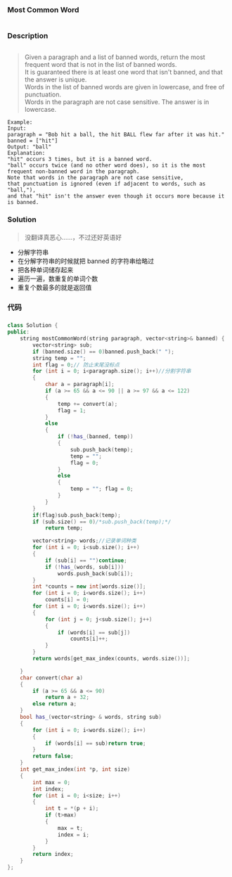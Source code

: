 ### Most Common Word<h1>
### Description<h2>
> Given a paragraph and a list of banned words, return the most frequent word that is not in the list of banned words.  
> It is guaranteed there is at least one word that isn't banned, and that the answer is unique.  
> Words in the list of banned words are given in lowercase, and free of punctuation.  
> Words in the paragraph are not case sensitive.  The answer is in lowercase.  
```
Example:
Input: 
paragraph = "Bob hit a ball, the hit BALL flew far after it was hit."
banned = ["hit"]
Output: "ball"
Explanation: 
"hit" occurs 3 times, but it is a banned word.
"ball" occurs twice (and no other word does), so it is the most frequent non-banned word in the paragraph. 
Note that words in the paragraph are not case sensitive,
that punctuation is ignored (even if adjacent to words, such as "ball,"), 
and that "hit" isn't the answer even though it occurs more because it is banned.
```
### Solution<h4>
> 没翻译真恶心……，不过还好英语好
- 分解字符串
- 在分解字符串的时候就把 banned 的字符串给略过
- 把各种单词储存起来
- 遍历一遍，数重复的单词个数
- 重复个数最多的就是返回值
### 代码<h5>
```C++
class Solution {
public:
	string mostCommonWord(string paragraph, vector<string>& banned) {
		vector<string> sub;
		if (banned.size() == 0)banned.push_back(" ");
		string temp = "";
		int flag = 0;// 防止末尾没标点
		for (int i = 0; i<paragraph.size(); i++)//分割字符串
		{
			char a = paragraph[i];
			if (a >= 65 && a <= 90 || a >= 97 && a <= 122)
			{
				temp += convert(a);
				flag = 1;
			}
			else
			{
				if (!has_(banned, temp))
				{
					sub.push_back(temp);
					temp = "";
					flag = 0;
				}
				else
				{
					temp = ""; flag = 0;
				}
			}			
		}
		if(flag)sub.push_back(temp);
		if (sub.size() == 0)/*sub.push_back(temp);*/
			return temp;

		vector<string> words;//记录单词种类
		for (int i = 0; i<sub.size(); i++)
		{
			if (sub[i] == "")continue;
			if (!has_(words, sub[i]))
				words.push_back(sub[i]);
		}
		int *counts = new int[words.size()];
		for (int i = 0; i<words.size(); i++)
			counts[i] = 0;
		for (int i = 0; i<words.size(); i++)
		{
			for (int j = 0; j<sub.size(); j++)
			{
				if (words[i] == sub[j])
					counts[i]++;
			}
		}
		return words[get_max_index(counts, words.size())];

	}
	char convert(char a)
	{
		if (a >= 65 && a <= 90)
			return a + 32;
		else return a;
	}
	bool has_(vector<string> & words, string sub)
	{
		for (int i = 0; i<words.size(); i++)
		{
			if (words[i] == sub)return true;
		}
		return false;
	}
	int get_max_index(int *p, int size)
	{
		int max = 0;
		int index;
		for (int i = 0; i<size; i++)
		{
			int t = *(p + i);
			if (t>max)
			{
				max = t;
				index = i;
			}
		}
		return index;
	}
};

```

